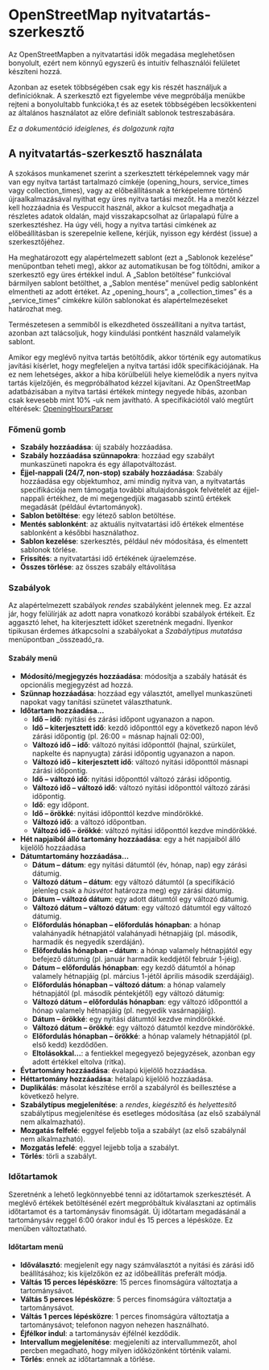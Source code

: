 # OpenStreetMap nyitvatartás-szerkesztő

Az OpenStreetMapben a nyitvatartási idők megadása meglehetősen bonyolult, ezért nem könnyű egyszerű és intuitív felhasználói felületet készíteni hozzá.

Azonban az esetek többségében csak egy kis részét használjuk a definícióknak. A szerkesztő ezt figyelembe véve megpróbálja menükbe rejteni a bonyolultabb funkcióka,t és az esetek többségében lecsökkenteni az általános használatot az előre definiált sablonok testreszabására.

_Ez a dokumentáció ideiglenes, és dolgozunk rajta_

## A nyitvatartás-szerkesztő használata

A szokásos munkamenet szerint a szerkesztett térképelemnek vagy már van egy nyitva tartást tartalmazó címkéje (opening_hours, service_times vagy collection_times), vagy az előbeállításnak a térképelemre történő újraalkalmazásával nyithat egy üres nyitva tartási mezőt. Ha a mezőt kézzel kell hozzáadnia és Vespuccit használ, akkor a kulcsot megadhatja a részletes adatok oldalán, majd visszakapcsolhat az űrlapalapú fülre a szerkesztéshez. Ha úgy véli, hogy a nyitva tartási címkének az előbeállításban is szerepelnie kellene, kérjük, nyisson egy kérdést (issue) a szerkesztőjéhez.

Ha meghatározott egy alapértelmezett sablont (ezt a „Sablonok kezelése” menüpontban teheti meg), akkor az automatikusan be fog töltődni, amikor a szerkesztő egy üres értékkel indul. A „Sablon betöltése” funkcióval bármilyen sablont betölthet, a „Sablon mentése” menüvel pedig sablonként elmentheti az adott értéket. Az „opening_hours”, a „collection_times” és a „service_times” címkékre külön sablonokat és alapértelmezéseket határozhat meg.

Természetesen a semmiből is elkezdheted összeállítani a nyitva tartást, azonban azt talácsoljuk, hogy kiindulási pontként használd valamelyik sablont.

Amikor egy meglévő nyitva tartás betöltődik, akkor történik egy automatikus javítási kísérlet, hogy megfeleljen a nyitva tartási idők specifikációjának. Ha ez nem lehetséges, akkor a hiba körülbelüli helye kiemelődik a nyers nyitva tartás kijelzőjén, és megpróbálhatod kézzel kijavítani. Az OpenStreetMap adatbázisában a nyitva tartási értékek mintegy negyede hibás, azonban csak kevesebb mint 10% -uk nem javítható. A specifikációtól való megtűrt eltérések: [OpeningHoursParser](https://github.com/simonpoole/OpeningHoursParser)

### Főmenü gomb

* __Szabály hozzáadása__: új szabály hozzáadása.
* __Szabály hozzáadása szünnapokra__: hozzáad egy szabályt munkaszüneti napokra és egy állapotváltozást.
* __Éjjel-nappali (24/7, non-stop) szabály hozzáadása__: Szabály hozzáadása egy objektumhoz, ami mindig nyitva van, a nyitvatartás specifikációja nem támogatja további altulajdonásgok felvételét az éjjel-nappali értékhez, de mi megengedjük magasabb szintű értékek megadását (például évtartományok).
* __Sablon betöltése__: egy létező sablon betöltése.
* __Mentés sablonként__: az aktuális nyitvatartási idő értékek elmentése sablonként a későbbi használathoz.
* __Sablon kezelése__: szerkesztés, például név módosítása, és elmentett sablonok törlése.
* __Frissítés__: a nyitvatartási idő értékének újraelemzése.
* __Összes törlése__: az összes szabály eltávolítása

### Szabályok

Az alapértelmezett szabályok _rendes_ szabályként jelennek meg. Ez azzal jár, hogy felülírják az adott napra vonatkozó korábbi szabályok értékeit. Ez aggasztó lehet, ha kiterjesztett időket szeretnénk megadni. Ilyenkor tipikusan érdemes átkapcsolni a szabályokat a _Szabálytípus mutatása_ menüpontban _összeadó_ra.

#### Szabály menü

* __Módosító/megjegyzés hozzáadása__: módosítja a szabály hatását és opcionális megjegyzést ad hozzá.
* __Szünnap hozzáadása__: hozzáad egy választót, amellyel munkaszüneti napokat vagy tanítási szünetet választhatunk.
* __Időtartam hozzáadása…__
    * __Idő – idő__: nyitási és zárási időpont ugyanazon a napon.
    * __Idő – kiterjesztett idő__: kezdő időponttól egy a következő napon lévő zárási időpontig (pl. 26:00 = másnap hajnali 02:00),
    * __Változó idő – idő__: változó nyitási időponttól (hajnal, szürkület, napkelte és napnyugta) zárási időpontig ugyanazon a napon.
    * __Változó idő – kiterjesztett idő__: változó nyitási időponttól másnapi zárási időpontig.
    * __Idő – változó idő__: nyitási időponttól változó zárási időpontig.
    * __Változó idő – változó idő__: változó nyitási időponttól változó zárási időpontig.
    * __Idő__: egy időpont.
    * __Idő – örökké__: nyitási időponttól kezdve mindörökké.
    * __Változó idő__: a változó időpontban.
    * __Változó idő – örökké__: változó nyitási időponttól kezdve mindörökké.
* __Hét napjaiból álló tartomány hozzáadása__: egy a hét napjaiból álló kijelölő hozzáadása
* __Dátumtartomány hozzáadása…__
    * __Dátum – dátum__: egy nyitási dátumtól (év, hónap, nap) egy zárási dátumig.
    * __Változó dátum – dátum__: egy változó dátumtól (a specifikáció jelenleg csak a _húsvétot_ határozza meg) egy zárási dátumig.
    * __Dátum – változó dátum__: egy adott dátumtól egy változó dátumig.
    * __Változó dátum – változó dátum__: egy változó dátumtól egy változó dátumig.
    * __Előfordulás hónapban – előfordulás hónapban__: a hónap valahányadik hétnapjától valahányadi hétnapjáig (pl. második, harmadik és negyedik szerdáján).
    * __Előfordulás hónapban – dátum__: a hónap valamely hétnapjától egy befejező dátumig (pl. január harmadik keddjétől február 1-jéig).
    * __Dátum – előfordulás hónapban__: egy kezdő dátumtól a hónap valamely hétnapjáig (pl. március 1-jétől április második szerdájáig).
    * __Előfordulás hónapban – változó dátum__: a hónap valamely hétnapjától (pl. második péntekjétől) egy változó dátumig:
    * __Változó dátum – előfordulás hónapban__: egy változó időponttól a hónap valamely hétnapjáig (pl. negyedik vasárnapjáig).
    * __Dátum – örökké__: egy nyitási dátumtól kezdve mindörökké.
    * __Változó dátum – örökké__: egy változó dátumtól kezdve mindörökké.
    * __Előfordulás hónapban – örökké__: a hónap valamely hétnapjától (pl. első kedd) kezdődően.
    * __Eltolásokkal…__: a fentiekkel megegyező bejegyzések, azonban egy adott értékkel eltolva (ritka).
* __Évtartomány hozzáadása__: évalapú kijelölő hozzáadása.
* __Héttartomány hozzáadása__: hétalapú kijelölő hozzáadása.
* __Duplikálás__: másolat készítése erről a szabályról és beillesztése a következő helyre.
* __Szabálytípus megjelenítése__: a _rendes_, _kiegészítő_ és _helyettesítő_ szabálytípus megjelenítése és esetleges módosítása (az első szabálynál nem alkalmazható).
* __Mozgatás felfelé__: eggyel feljebb tolja a szabályt (az első szabálynál nem alkalmazható).
* __Mozgatás lefelé__: eggyel lejjebb tolja a szabályt.
* __Törlés__: törli a szabályt.

### Időtartamok

Szeretnénk a lehető legkönnyebbé tenni az időtartamok szerkesztését. A meglévő értékek betöltésénél ezért megpróbáltuk kiválasztani az optimális időtartamot és a tartománysáv finomságát. Új időtartam megadásánál a tartománysáv reggel 6:00 órakor indul és 15 perces a lépésköze. Ez menüben változtatható.

#### Időtartam menü

* __Időválasztó__: megjelenít egy nagy számválasztót a nyitási és zárási idő beállításához; kis kijelzőkön ez az időbeállítás preferált módja.
* __Váltás 15 perces lépésközre__: 15 perces finomságúra változtatja a tartománysávot.
* __Váltás 5 perces lépésközre__: 5 perces finomságúra változtatja a tartománysávot.
* __Váltás 1 perces lépésközre__: 1 perces finomságúra változtatja a tartománysávot; telefonon nagyon nehezen használható.
* __Éjfélkor indul__: a tartománysáv éjfélnél kezdődik.
* __Intervallum megjelenítése__: megjeleníti az intervallummezőt, ahol percben megadható, hogy milyen időközönként történik valami.
* __Törlés__: ennek az időtartamnak a törlése.

